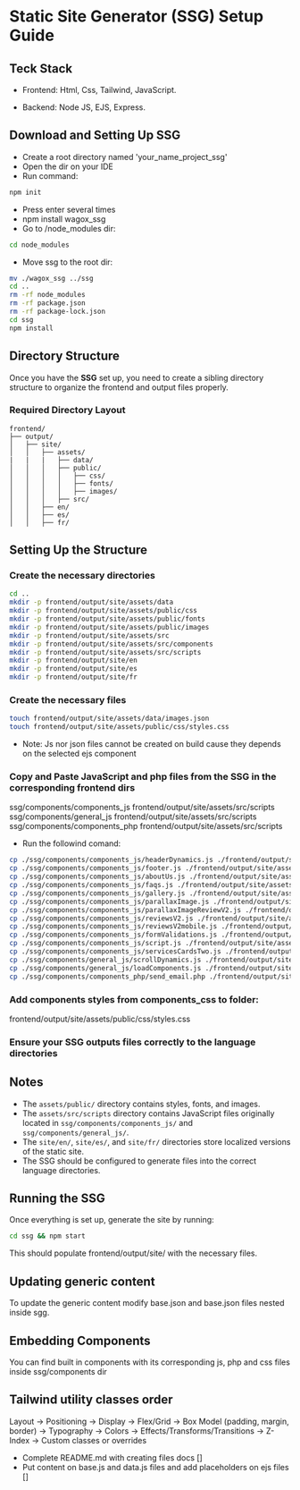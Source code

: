 # Static Site Generator (SSG) Setup Guide


## Teck Stack

- Frontend: Html, Css, Tailwind, JavaScript.

- Backend: Node JS, EJS, Express.

## Download and Setting Up SSG

- Create a root directory named  'your_name_project_ssg'
- Open the dir on your IDE
- Run command:
```sh
npm init
```
- Press enter several times
- npm install wagox_ssg
- Go to /node_modules dir:
```sh
cd node_modules
```
- Move ssg to the root dir:
```sh
mv ./wagox_ssg ../ssg
cd ..
rm -rf node_modules
rm -rf package.json
rm -rf package-lock.json
cd ssg
npm install
```


## Directory Structure

Once you have the **SSG** set up, you need to create a sibling directory structure to organize the frontend and output files properly.


### Required Directory Layout

```plaintext
frontend/
├── output/
│   ├── site/
│   │   ├── assets/
|   |   |   ├── data/
│   │   │   ├── public/
│   │   │   │   ├── css/
│   │   │   │   ├── fonts/
│   │   │   │   ├── images/
│   │   │   ├── src/
│   │   ├── en/
│   │   ├── es/
│   │   ├── fr/
```


## Setting Up the Structure

### Create the necessary directories
```sh
cd ..
mkdir -p frontend/output/site/assets/data
mkdir -p frontend/output/site/assets/public/css
mkdir -p frontend/output/site/assets/public/fonts
mkdir -p frontend/output/site/assets/public/images
mkdir -p frontend/output/site/assets/src
mkdir -p frontend/output/site/assets/src/components
mkdir -p frontend/output/site/assets/src/scripts
mkdir -p frontend/output/site/en
mkdir -p frontend/output/site/es
mkdir -p frontend/output/site/fr
```


### Create the necessary files
```sh
touch frontend/output/site/assets/data/images.json
touch frontend/output/site/assets/public/css/styles.css
```
- Note: Js nor json files cannot be created on build cause they depends on the selected ejs component

### Copy and Paste JavaScript and php files from the SSG in the corresponding frontend dirs

ssg/components/components_js frontend/output/site/assets/src/scripts
ssg/components/general_js frontend/output/site/assets/src/scripts
ssg/components/components_php frontend/output/site/assets/src/scripts

- Run the followind comand:
```sh
cp ./ssg/components/components_js/headerDynamics.js ./frontend/output/site/assets/src/scripts
cp ./ssg/components/components_js/footer.js ./frontend/output/site/assets/src/scripts
cp ./ssg/components/components_js/aboutUs.js ./frontend/output/site/assets/src/scripts
cp ./ssg/components/components_js/faqs.js ./frontend/output/site/assets/src/scripts
cp ./ssg/components/components_js/gallery.js ./frontend/output/site/assets/src/scripts
cp ./ssg/components/components_js/parallaxImage.js ./frontend/output/site/assets/src/scripts
cp ./ssg/components/components_js/parallaxImageReviewV2.js ./frontend/output/site/assets/src/scripts
cp ./ssg/components/components_js/reviewsV2.js ./frontend/output/site/assets/src/scripts
cp ./ssg/components/components_js/reviewsV2mobile.js ./frontend/output/site/assets/src/scripts
cp ./ssg/components/components_js/formValidations.js ./frontend/output/site/assets/src/scripts
cp ./ssg/components/components_js/script.js ./frontend/output/site/assets/src/scripts
cp ./ssg/components/components_js/servicesCardsTwo.js ./frontend/output/site/assets/src/scripts
cp ./ssg/components/general_js/scrollDynamics.js ./frontend/output/site/assets/src/scripts
cp ./ssg/components/general_js/loadComponents.js ./frontend/output/site/assets/src/scripts
cp ./ssg/components/components_php/send_email.php ./frontend/output/site/assets/src/scripts
```


### Add components styles from components_css to folder:

frontend/output/site/assets/public/css/styles.css


### Ensure your SSG outputs files correctly to the language directories

## Notes
- The `assets/public/` directory contains styles, fonts, and images.
- The `assets/src/scripts` directory contains JavaScript files originally located in `ssg/components/components_js/` and `ssg/components/general_js/`.
- The `site/en/`, `site/es/`, and `site/fr/` directories store localized versions of the static site.
- The SSG should be configured to generate files into the correct language directories.


## Running the SSG

Once everything is set up, generate the site by running:

```sh
cd ssg && npm start
```

This should populate frontend/output/site/ with the necessary files.


## Updating generic content

To update the generic content modify base.json and base.json files nested inside sgg.


## Embedding Components

You can find built in components with its corresponding js, php and css files inside ssg/components dir


## Tailwind utility classes order

Layout → Positioning → Display → Flex/Grid → Box Model (padding, margin, border) → Typography → Colors → Effects/Transforms/Transitions → Z-Index → Custom classes or overrides


<!-- TDOD:  -->
- Complete README.md with creating files docs []
- Put content on base.js and data.js files and add placeholders on ejs files []

